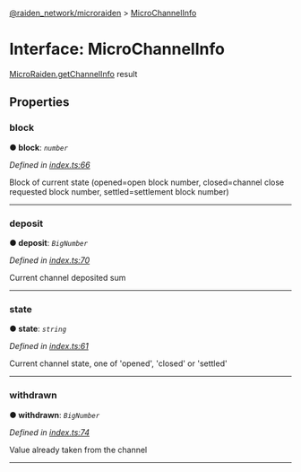 [@raiden_network/microraiden](../README.md) > [MicroChannelInfo](../interfaces/microchannelinfo.md)



# Interface: MicroChannelInfo


[MicroRaiden.getChannelInfo](../classes/microraiden.md#getchannelinfo) result


## Properties
<a id="block"></a>

###  block

**●  block**:  *`number`* 

*Defined in [index.ts:66](https://github.com/raiden-network/microraiden/blob/615c038/microraiden/webui/microraiden/src/index.ts#L66)*



Block of current state (opened=open block number, closed=channel close requested block number, settled=settlement block number)




___

<a id="deposit"></a>

###  deposit

**●  deposit**:  *`BigNumber`* 

*Defined in [index.ts:70](https://github.com/raiden-network/microraiden/blob/615c038/microraiden/webui/microraiden/src/index.ts#L70)*



Current channel deposited sum




___

<a id="state"></a>

###  state

**●  state**:  *`string`* 

*Defined in [index.ts:61](https://github.com/raiden-network/microraiden/blob/615c038/microraiden/webui/microraiden/src/index.ts#L61)*



Current channel state, one of 'opened', 'closed' or 'settled'




___

<a id="withdrawn"></a>

###  withdrawn

**●  withdrawn**:  *`BigNumber`* 

*Defined in [index.ts:74](https://github.com/raiden-network/microraiden/blob/615c038/microraiden/webui/microraiden/src/index.ts#L74)*



Value already taken from the channel




___


